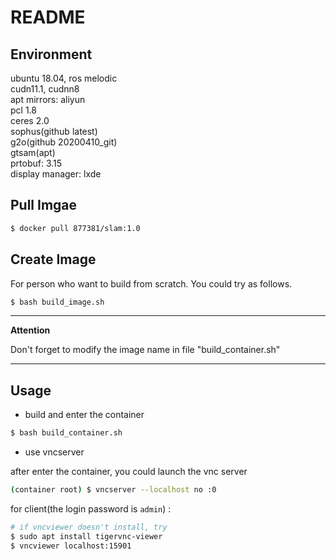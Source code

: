 # README

## Environment

ubuntu 18.04, ros melodic  
cudn11.1, cudnn8  
apt mirrors: aliyun  
pcl 1.8  
ceres 2.0  
sophus(github latest)  
g2o(github 20200410_git)  
gtsam(apt)  
prtobuf: 3.15  
display manager: lxde

## Pull Imgae

```bash
$ docker pull 877381/slam:1.0
```

## Create Image

For person who want to build from scratch. You could try as follows.

```bash
$ bash build_image.sh
```

---

**Attention**

Don't forget to modify the image name in file "build_container.sh"

---

## Usage

- build and enter the container

```bash
$ bash build_container.sh
```

- use vncserver

after enter the container, you could launch the vnc server

```bash
(container root) $ vncserver --localhost no :0
```

for client(the login password is `admin`) : 

```bash
# if vncviewer doesn't install, try
$ sudo apt install tigervnc-viewer
$ vncviewer localhost:15901
```
